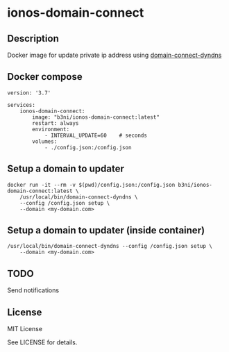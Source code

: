 # ionos-domain-connect

## Description

Docker image for update private ip address using [domain-connect-dyndns](https://github.com/Domain-Connect/DomainConnectDDNS-Python)

## Docker compose

```
version: '3.7'

services:
    ionos-domain-connect:
        image: "b3ni/ionos-domain-connect:latest"
        restart: always
        environment:
            - INTERVAL_UPDATE=60    # seconds
        volumes:
            - ./config.json:/config.json
```

## Setup a domain to updater

```
docker run -it --rm -v $(pwd)/config.json:/config.json b3ni/ionos-domain-connect:latest \
    /usr/local/bin/domain-connect-dyndns \
    --config /config.json setup \
    --domain <my-domain.com>
```

## Setup a domain to updater (inside container)

```
/usr/local/bin/domain-connect-dyndns --config /config.json setup \
    --domain <my-domain.com> 
```

## TODO

Send notifications

## License

MIT License

See LICENSE for details.
